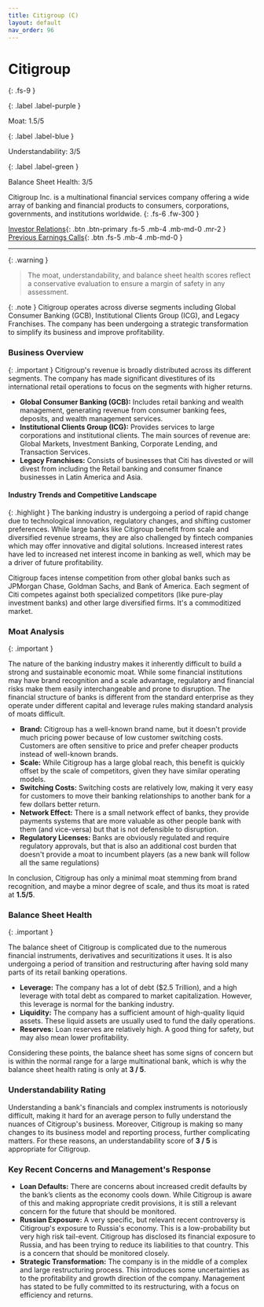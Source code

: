 ```yaml
---
title: Citigroup (C)
layout: default
nav_order: 96
---
```


# Citigroup
{: .fs-9 }

{: .label .label-purple }

Moat: 1.5/5

{: .label .label-blue }

Understandability: 3/5

{: .label .label-green }

Balance Sheet Health: 3/5

Citigroup Inc. is a multinational financial services company offering a wide array of banking and financial products to consumers, corporations, governments, and institutions worldwide.
{: .fs-6 .fw-300 }

[Investor Relations](https://www.google.com/search?q=C+investor+relations){: .btn .btn-primary .fs-5 .mb-4 .mb-md-0 .mr-2 }
[Previous Earnings Calls](https://discountingcashflows.com/company/C/transcripts/){: .btn .fs-5 .mb-4 .mb-md-0 }

---

{: .warning }
>The moat, understandability, and balance sheet health scores reflect a conservative evaluation to ensure a margin of safety in any assessment.



{: .note }
Citigroup operates across diverse segments including Global Consumer Banking (GCB), Institutional Clients Group (ICG), and Legacy Franchises. The company has been undergoing a strategic transformation to simplify its business and improve profitability.

### Business Overview
{: .important }
Citigroup's revenue is broadly distributed across its different segments. The company has made significant divestitures of its international retail operations to focus on the segments with higher returns.

*   **Global Consumer Banking (GCB):** Includes retail banking and wealth management, generating revenue from consumer banking fees, deposits, and wealth management services.
*   **Institutional Clients Group (ICG):** Provides services to large corporations and institutional clients. The main sources of revenue are: Global Markets, Investment Banking, Corporate Lending, and Transaction Services.
*  **Legacy Franchises:** Consists of businesses that Citi has divested or will divest from including the Retail banking and consumer finance businesses in Latin America and Asia.


#### Industry Trends and Competitive Landscape
{: .highlight }
The banking industry is undergoing a period of rapid change due to technological innovation, regulatory changes, and shifting customer preferences. While large banks like Citigroup benefit from scale and diversified revenue streams, they are also challenged by fintech companies which may offer innovative and digital solutions. Increased interest rates have led to increased net interest income in banking as well, which may be a driver of future profitability.

Citigroup faces intense competition from other global banks such as JPMorgan Chase, Goldman Sachs, and Bank of America. Each segment of Citi competes against both specialized competitors (like pure-play investment banks) and other large diversified firms. It's a commoditized market.

### Moat Analysis
{: .important }

The nature of the banking industry makes it inherently difficult to build a strong and sustainable economic moat. While some financial institutions may have brand recognition and a scale advantage, regulatory and financial risks make them easily interchangeable and prone to disruption. The financial structure of banks is different from the standard enterprise as they operate under different capital and leverage rules making standard analysis of moats difficult.

*   **Brand:** Citigroup has a well-known brand name, but it doesn't provide much pricing power because of low customer switching costs. Customers are often sensitive to price and prefer cheaper products instead of well-known brands.
*   **Scale:** While Citigroup has a large global reach, this benefit is quickly offset by the scale of competitors, given they have similar operating models.
*   **Switching Costs:** Switching costs are relatively low, making it very easy for customers to move their banking relationships to another bank for a few dollars better return.
*   **Network Effect:** There is a small network effect of banks, they provide payments systems that are more valuable as other people bank with them (and vice-versa) but that is not defensible to disruption.
*   **Regulatory Licenses:** Banks are obviously regulated and require regulatory approvals, but that is also an additional cost burden that doesn't provide a moat to incumbent players (as a new bank will follow all the same regulations)

In conclusion, Citigroup has only a minimal moat stemming from brand recognition, and maybe a minor degree of scale, and thus its moat is rated at **1.5/5**.

### Balance Sheet Health
{: .important }

The balance sheet of Citigroup is complicated due to the numerous financial instruments, derivatives and securitizations it uses. It is also undergoing a period of transition and restructuring after having sold many parts of its retail banking operations.

* **Leverage:** The company has a lot of debt ($2.5 Trillion), and a high leverage with total debt as compared to market capitalization. However, this leverage is normal for the banking industry.
*   **Liquidity:** The company has a sufficient amount of high-quality liquid assets. These liquid assets are usually used to fund the daily operations.
*   **Reserves:** Loan reserves are relatively high. A good thing for safety, but may also mean lower profitability.

Considering these points, the balance sheet has some signs of concern but is within the normal range for a large multinational bank, which is why the balance sheet health rating is only at **3 / 5**.

### Understandability Rating

Understanding a bank's financials and complex instruments is notoriously difficult, making it hard for an average person to fully understand the nuances of Citigroup's business. Moreover, Citigroup is making so many changes to its business model and reporting process, further complicating matters. For these reasons, an understandability score of **3 / 5** is appropriate for Citigroup.

### Key Recent Concerns and Management's Response

* **Loan Defaults:** There are concerns about increased credit defaults by the bank’s clients as the economy cools down. While Citigroup is aware of this and making appropriate credit provisions, it is still a relevant concern for the future that should be monitored.
* **Russian Exposure:** A very specific, but relevant recent controversy is Citigroup's exposure to Russia's economy. This is a low-probability but very high risk tail-event. Citigroup has disclosed its financial exposure to Russia, and has been trying to reduce its liabilities to that country. This is a concern that should be monitored closely.
*   **Strategic Transformation:** The company is in the middle of a complex and large restructuring process. This introduces some uncertainties as to the profitability and growth direction of the company. Management has stated to be fully committed to its restructuring, with a focus on efficiency and returns.

